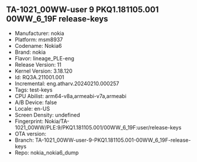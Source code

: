 ## TA-1021_00WW-user 9 PKQ1.181105.001 00WW_6_19F release-keys
- Manufacturer: nokia
- Platform: msm8937
- Codename: Nokia6
- Brand: nokia
- Flavor: lineage_PLE-eng
- Release Version: 11
- Kernel Version: 3.18.120
- Id: RQ3A.211001.001
- Incremental: eng.atharv.20240210.000257
- Tags: test-keys
- CPU Abilist: arm64-v8a,armeabi-v7a,armeabi
- A/B Device: false
- Locale: en-US
- Screen Density: undefined
- Fingerprint: Nokia/TA-1021_00WW/PLE:9/PKQ1.181105.001/00WW_6_19F:user/release-keys
- OTA version: 
- Branch: TA-1021_00WW-user-9-PKQ1.181105.001-00WW_6_19F-release-keys
- Repo: nokia_nokia6_dump
